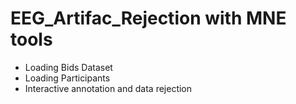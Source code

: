 # EEG_Artifac_Rejection with MNE tools

- Loading Bids Dataset
- Loading Participants
- Interactive annotation and data rejection
